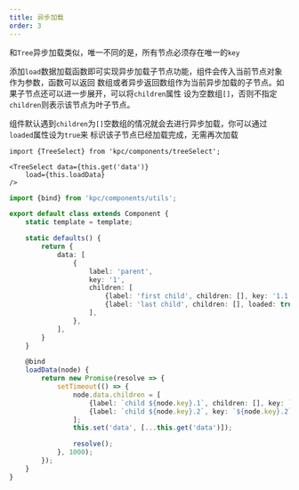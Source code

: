 ```yaml
---
title: 异步加载
order: 3
---
```


和`Tree`异步加载类似，唯一不同的是，所有节点必须存在唯一的`key`

添加`load`数据加载函数即可实现异步加载子节点功能，组件会传入当前节点对象作为参数，函数可以返回
数组或者异步返回数组作为当前异步加载的子节点。如果子节点还可以进一步展开，可以将`children`属性
设为空数组`[]`，否则不指定`children`则表示该节点为叶子节点。

组件默认遇到`children`为`[]`空数组的情况就会去进行异步加载，你可以通过`loaded`属性设为`true`来
标识该子节点已经加载完成，无需再次加载

```vdt
import {TreeSelect} from 'kpc/components/treeSelect';

<TreeSelect data={this.get('data')} 
    load={this.loadData}
/>
```

```ts
import {bind} from 'kpc/components/utils';

export default class extends Component {
    static template = template;

    static defaults() {
        return {
            data: [
                {
                    label: 'parent',
                    key: '1', 
                    children: [
                        {label: 'first child', children: [], key: '1.1'},
                        {label: 'last child', children: [], loaded: true, key: '1.2'},
                    ],
                },
            ],
        }
    }

    @bind
    loadData(node) {
        return new Promise(resolve => {
            setTimeout(() => {
                node.data.children = [
                    {label: `child ${node.key}.1`, children: [], key: `${node.key}.1`},
                    {label: `child ${node.key}.2`, key: `${node.key}.2`},
                ];
                this.set('data', [...this.get('data')]);

                resolve();
            }, 1000);
        });
    }
}

```
